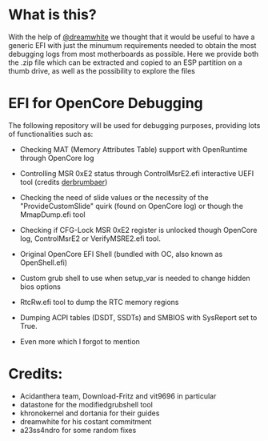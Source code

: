 # What is this?

With the help of [@dreamwhite](https://github.com/dreamwhite) we thought that it would be useful to have a generic EFI with just the minumum requirements needed to obtain the most debugging logs from most motherboards as possible. Here we provide both the .zip file which can be extracted and copied to an ESP partition on a thumb drive, as well as the possibility to explore the files 

# EFI for OpenCore Debugging

The following repository will be used for debugging purposes, providing lots of functionalities such as:

- Checking MAT (Memory Attributes Table) support with OpenRuntime through OpenCore log
- Controlling MSR 0xE2 status through ControlMsrE2.efi interactive UEFI tool (credits [derbrumbaer](https://github.com/derbrumbaer))
- Checking the need of slide values or the necessity of the "ProvideCustomSlide" quirk (found on OpenCore log) or though the MmapDump.efi tool
- Checking if CFG-Lock MSR 0xE2 register is unlocked though OpenCore log, ControlMsrE2 or VerifyMSRE2.efi tool.
- Original OpenCore EFI Shell (bundled with OC, also known as OpenShell.efi)
- Custom grub shell to use when setup_var is needed to change hidden bios options
- RtcRw.efi tool to dump the RTC memory regions
- Dumping ACPI tables (DSDT, SSDTs) and SMBIOS with SysReport set to True.

- Even more which I forgot to mention

# Credits:

- Acidanthera team, Download-Fritz and vit9696 in particular
- datastone for the modifiedgrubshell tool
- khronokernel and dortania for their guides
- dreamwhite for his costant commitment 
- a23ss4ndro for some random fixes
